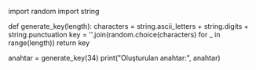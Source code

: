 import random
import string

def generate_key(length):
    characters = string.ascii_letters + string.digits + string.punctuation
    key = ''.join(random.choice(characters) for _ in range(length))
    return key

anahtar = generate_key(34)
print("Oluşturulan anahtar:", anahtar)

